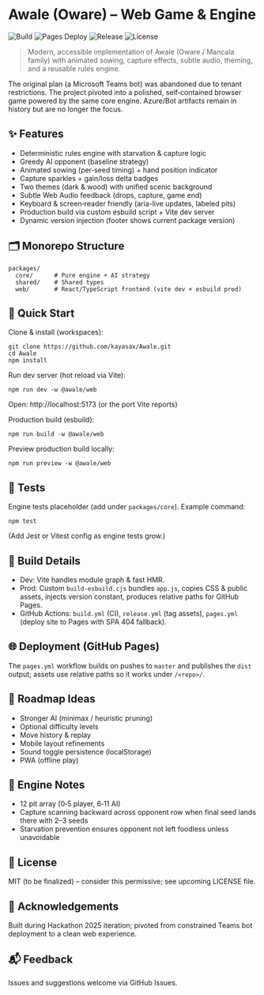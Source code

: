 ﻿# Awale (Oware) – Web Game & Engine

![Build](https://img.shields.io/github/actions/workflow/status/kayasax/Awale/build.yml?branch=master&label=CI)
![Pages Deploy](https://img.shields.io/github/actions/workflow/status/kayasax/Awale/pages.yml?branch=master&label=Pages)
![Release](https://img.shields.io/github/v/tag/kayasax/Awale?label=latest%20tag)
![License](https://img.shields.io/badge/license-MIT-blue)

> Modern, accessible implementation of Awale (Oware / Mancala family) with animated sowing, capture effects, subtle audio, theming, and a reusable rules engine.

The original plan (a Microsoft Teams bot) was abandoned due to tenant restrictions. The project pivoted into a polished, self‑contained browser game powered by the same core engine. Azure/Bot artifacts remain in history but are no longer the focus.

## ✨ Features
- Deterministic rules engine with starvation & capture logic
- Greedy AI opponent (baseline strategy)
- Animated sowing (per‑seed timing) + hand position indicator
- Capture sparkles + gain/loss delta badges
- Two themes (dark & wood) with unified scenic background
- Subtle Web Audio feedback (drops, capture, game end)
- Keyboard & screen‑reader friendly (aria-live updates, labeled pits)
- Production build via custom esbuild script + Vite dev server
- Dynamic version injection (footer shows current package version)

## 🗂 Monorepo Structure
```
packages/
  core/      # Pure engine + AI strategy
  shared/    # Shared types
  web/       # React/TypeScript frontend (vite dev + esbuild prod)
```

## 🚀 Quick Start
Clone & install (workspaces):
```
git clone https://github.com/kayasax/Awale.git
cd Awale
npm install
```
Run dev server (hot reload via Vite):
```
npm run dev -w @awale/web
```
Open: http://localhost:5173 (or the port Vite reports)

Production build (esbuild):
```
npm run build -w @awale/web
```
Preview production build locally:
```
npm run preview -w @awale/web
```

## 🧪 Tests
Engine tests placeholder (add under `packages/core`). Example command:
```
npm test
```
(Add Jest or Vitest config as engine tests grow.)

## 🔧 Build Details
- Dev: Vite handles module graph & fast HMR.
- Prod: Custom `build-esbuild.cjs` bundles `app.js`, copies CSS & public assets, injects version constant, produces relative paths for GitHub Pages.
- GitHub Actions: `build.yml` (CI), `release.yml` (tag assets), `pages.yml` (deploy site to Pages with SPA 404 fallback).

## 🌐 Deployment (GitHub Pages)
The `pages.yml` workflow builds on pushes to `master` and publishes the `dist` output; assets use relative paths so it works under `/<repo>/`.

## 🔁 Roadmap Ideas
- Stronger AI (minimax / heuristic pruning)
- Optional difficulty levels
- Move history & replay
- Mobile layout refinements
- Sound toggle persistence (localStorage)
- PWA (offline play)

## 🧠 Engine Notes
- 12 pit array (0‑5 player, 6‑11 AI)
- Capture scanning backward across opponent row when final seed lands there with 2–3 seeds
- Starvation prevention ensures opponent not left foodless unless unavoidable

## 📄 License
MIT (to be finalized) – consider this permissive; see upcoming LICENSE file.

## 🙌 Acknowledgements
Built during Hackathon 2025 iteration; pivoted from constrained Teams bot deployment to a clean web experience.

## 📬 Feedback
Issues and suggestions welcome via GitHub Issues.

